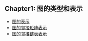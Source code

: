 ## Chapter1: 图的类型和表示

- [图的表示](recipe-01/README.md)
- [图的邻接矩阵表示](recipe-02/README.md)
- [图的邻接链表表示](recipe-03/README.md)
